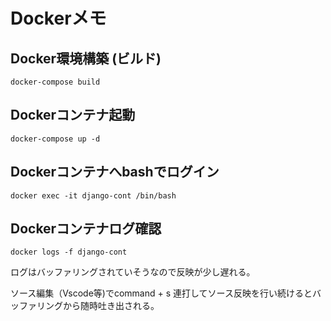 # Dockerメモ

## Docker環境構築 (ビルド)
```docker-compose build```

## Dockerコンテナ起動
```docker-compose up -d```

## Dockerコンテナへbashでログイン
```docker exec -it django-cont /bin/bash```

## Dockerコンテナログ確認
```docker logs -f django-cont```

ログはバッファリングされていそうなので反映が少し遅れる。

ソース編集（Vscode等)でcommand + s 連打してソース反映を行い続けるとバッファリングから随時吐き出される。